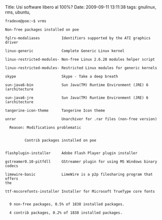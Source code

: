 Title: Usi software libero al 100%?
Date:  2009-09-11 13:11:38
tags: gnulinux, rms, ubuntu,

	fradeve@poe:~$ vrms

	Non-free packages installed on poe

	fglrx-modaliases          Identifiers supported by the ATI graphics driver

	linux-generic             Complete Generic Linux kernel

	linux-restricted-modules- Non-free Linux 2.6.28 modules helper script

	linux-restricted-modules- Restricted Linux modules for generic kernels

	skype                     Skype - Take a deep breath

	sun-java6-bin             Sun Java(TM) Runtime Environment (JRE) 6
	(architecture

	sun-java6-jre             Sun Java(TM) Runtime Environment (JRE) 6
	(architecture

	tangerine-icon-theme      Tangerine Icon theme

	unrar                     Unarchiver for .rar files (non-free version)

	  Reason: Modifications problematic


			 Contrib packages installed on poe


	flashplugin-installer     Adobe Flash Player plugin installer

	gstreamer0.10-pitfdll     GStreamer plugin for using MS Windows binary codecs

	limewire-basic            LimeWire is a p2p filesharing program that offers
	the

	ttf-mscorefonts-installer Installer for Microsoft TrueType core fonts


	  9 non-free packages, 0.5% of 1838 installed packages.

	  4 contrib packages, 0.2% of 1838 installed packages.
